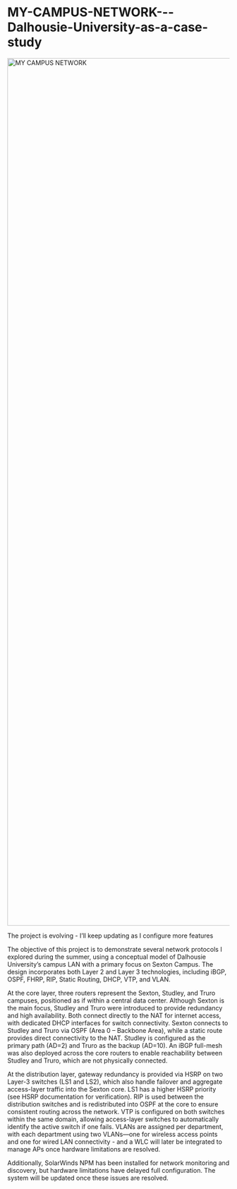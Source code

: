 # MY-CAMPUS-NETWORK---Dalhousie-University-as-a-case-study
<img width="3200" height="1966" alt="MY CAMPUS NETWORK" src="https://github.com/user-attachments/assets/a3622b9d-49c2-4e11-bcee-cc1764b08d21" />

The project is evolving - I’ll keep updating as I configure more features

The objective of this project is to demonstrate several network protocols I explored during the summer, using a conceptual model of Dalhousie University’s campus LAN with a primary focus on Sexton Campus. The design incorporates both Layer 2 and Layer 3 technologies, including iBGP, OSPF, FHRP, RIP, Static Routing, DHCP, VTP, and VLAN.

At the core layer, three routers represent the Sexton, Studley, and Truro campuses, positioned as if within a central data center. Although Sexton is the main focus, Studley and Truro were introduced to provide redundancy and high availability. Both connect directly to the NAT for internet access, with dedicated DHCP interfaces for switch connectivity. Sexton connects to Studley and Truro via OSPF (Area 0 – Backbone Area), while a static route provides direct connectivity to the NAT. Studley is configured as the primary path (AD=2) and Truro as the backup (AD=10). An iBGP full-mesh was also deployed across the core routers to enable reachability between Studley and Truro, which are not physically connected.

At the distribution layer, gateway redundancy is provided via HSRP on two Layer-3 switches (LS1 and LS2), which also handle failover and aggregate access-layer traffic into the Sexton core. LS1 has a higher HSRP priority (see HSRP documentation for verification). RIP is used between the distribution switches and is redistributed into OSPF at the core to ensure consistent routing across the network. VTP is configured on both switches within the same domain, allowing access-layer switches to automatically identify the active switch if one fails. VLANs are assigned per department, with each department using two VLANs—one for wireless access points and one for wired LAN connectivity - and a WLC will later be integrated to manage APs once hardware limitations are resolved.

Additionally, SolarWinds NPM has been installed for network monitoring and discovery, but hardware limitations have delayed full configuration. The system will be updated once these issues are resolved.
